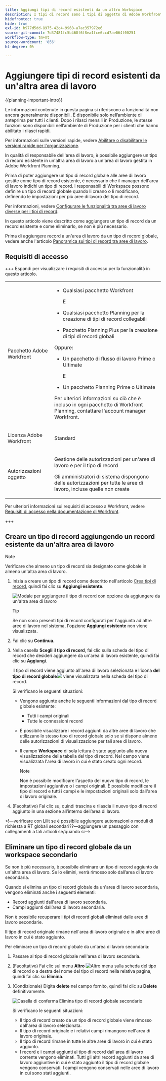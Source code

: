 ```yaml
---
title: Aggiungi tipi di record esistenti da un altro Workspace
description: I tipi di record sono i tipi di oggetto di Adobe Workfront Planning. In Workfront Planning è possibile aggiungere un tipo di record esistente creato in un'altra area di lavoro.
hidefromtoc: true
hide: true
exl-id: b977d5dd-8975-42c4-9968-a7ac357972e6
source-git-commit: 7d37481fc5b468f6f8ea1fce6ccd7ae064f00251
workflow-type: tm+mt
source-wordcount: '856'
ht-degree: 0%

---
```


<!-- add these to the metadata, when making this public: 

feature: Workfront Planning
role: User, Admin
author: Alina
recommendations: noDisplay, noCatalog
-->

# Aggiungere tipi di record esistenti da un&#39;altra area di lavoro

{{planning-important-intro}}

<span class="preview">Le informazioni contenute in questa pagina si riferiscono a funzionalità non ancora generalmente disponibili. È disponibile solo nell’ambiente di anteprima per tutti i clienti. Dopo i rilasci mensili in Produzione, le stesse funzioni sono disponibili nell’ambiente di Produzione per i clienti che hanno abilitato i rilasci rapidi. </span>

<span class="preview">Per informazioni sulle versioni rapide, vedere [Abilitare o disabilitare le versioni rapide per l&#39;organizzazione](/help/quicksilver/administration-and-setup/set-up-workfront/configure-system-defaults/enable-fast-release-process.md). </span>

In qualità di responsabile dell&#39;area di lavoro, è possibile aggiungere un tipo di record esistente in un&#39;altra area di lavoro a un&#39;area di lavoro gestita in Adobe Workfront Planning.

Prima di poter aggiungere un tipo di record globale alle aree di lavoro gestite come tipo di record esistente, è necessario che il manager dell&#39;area di lavoro indichi un tipo di record. I responsabili di Workspace possono definire un tipo di record globale quando li creano o li modificano, definendo le impostazioni per più aree di lavoro del tipo di record.

Per informazioni, vedere [Configurare le funzionalità tra aree di lavoro diverse per i tipi di record](/help/quicksilver/planning/architecture/configure-record-type-cross-workspace-capabilities.md).

In questo articolo viene descritto come aggiungere un tipo di record da un record esistente e come eliminarlo, se non è più necessario.

Prima di aggiungere record a un&#39;area di lavoro da un tipo di record globale, vedere anche l&#39;articolo [Panoramica sui tipi di record tra aree di lavoro](/help/quicksilver/planning/architecture/cross-workspace-record-types-overview.md).


## Requisiti di accesso

+++ Espandi per visualizzare i requisiti di accesso per la funzionalità in questo articolo.

<table style="table-layout:auto"> 
<col> 
</col> 
<col> 
</col> 
<tbody> 
    <tr> 
<tr>

</tr>   
<tr> 
   <td role="rowheader"><p>Pacchetto Adobe Workfront</p></td> 
   <td> 
<ul><li><p>Qualsiasi pacchetto Workfront</p></li>
<p>E</p>
<li><p>Qualsiasi pacchetto Planning per la creazione di tipi di record collegabili</p></li>
<li><p>Pacchetto Planning Plus per la creazione di tipi di record globali</p></li>
</ul>
Oppure:
<ul><li><p>Un pacchetto di flusso di lavoro Prime o Ultimate</p> </li>
E
<li><p>Un pacchetto Planning Prime o Ultimate</p></li></ul>
<p>Per ulteriori informazioni su ciò che è incluso in ogni pacchetto di Workfront Planning, contattare l'account manager Workfront. </p> 
   </td>

<tr> 
   <td role="rowheader"><p>Licenza Adobe Workfront</p></td> 
   <td><p>Standard</p>
   </td> 
  </tr> 
  <tr> 
   <td role="rowheader"><p>Autorizzazioni oggetto</p></td> 
   <td>   <p>Gestione delle autorizzazioni per un'area di lavoro e per il tipo di record</a> </p>  
   <p>Gli amministratori di sistema dispongono delle autorizzazioni per tutte le aree di lavoro, incluse quelle non create</p>  </td> 
  </tr>  
</tbody> 
</table>

Per ulteriori informazioni sui requisiti di accesso a Workfront, vedere [Requisiti di accesso nella documentazione di Workfront](/help/quicksilver/administration-and-setup/add-users/access-levels-and-object-permissions/access-level-requirements-in-documentation.md).

+++   

## Creare un tipo di record aggiungendo un record esistente da un&#39;altra area di lavoro

>[!NOTE]
>
>Verificare che almeno un tipo di record sia designato come globale in almeno un&#39;altra area di lavoro.

1. Inizia a creare un tipo di record come descritto nell&#39;articolo [Crea tipi di record](/help/quicksilver/planning/architecture/create-record-types.md), quindi fai clic su **Aggiungi esistente**. <!--check this - the option might have been renamed in the UI-->

   ![Modale per aggiungere il tipo di record con opzione da aggiungere da un&#39;altra area di lavoro](assets/add-record-type-from-existing-workspace-option-when-creating-records.png)

   >[!TIP]
   >
   >Se non sono presenti tipi di record configurati per l&#39;aggiunta ad altre aree di lavoro nel sistema, l&#39;opzione **Aggiungi esistente** non viene visualizzata.

1. Fai clic su **Continua**.
1. Nella casella **Scegli il tipo di record**, fai clic sulla scheda del tipo di record che desideri aggiungere da un&#39;area di lavoro esistente, quindi fai clic su **Aggiungi**.

   Il tipo di record viene aggiunto all&#39;area di lavoro selezionata e l&#39;icona **del tipo di record globale**![](assets/global-icon.png) viene visualizzata nella scheda del tipo di record.

   Si verificano le seguenti situazioni:

   * Vengono aggiunte anche le seguenti informazioni dal tipo di record globale esistente:

      * Tutti i campi originali
      * Tutte le connessioni record
   * È possibile visualizzare i record aggiunti da altre aree di lavoro che utilizzano lo stesso tipo di record globale solo se si dispone almeno delle autorizzazioni di visualizzazione per tali aree di lavoro.
   * Il campo **Workspace** di sola lettura è stato aggiunto alla nuova visualizzazione della tabella del tipo di record. Nel campo viene visualizzata l&#39;area di lavoro in cui è stato creato ogni record.

     >[!NOTE]
     >
     >Non è possibile modificare l&#39;aspetto del nuovo tipo di record, le impostazioni aggiuntive o i campi originali. È possibile modificare il tipo di record e tutti i campi e le impostazioni originali solo dall&#39;area di lavoro originale.

1. (Facoltativo) Fai clic su, quindi trascina e rilascia il nuovo tipo di record aggiunto in una sezione all’interno dell’area di lavoro.

<!--This will be released later with another epic: 
1. In the table view, click the **+** icon in the upper-right corner to add new fields. For information, see [Create fields](/help/quicksilver/planning/fields/create-fields.md).
1. (Optional) Click the **More** menu ![More menu](assets/more-menu.png) in the new record type's card, or to the right of the record type's name on its page, then click **Share** to share it with other users in the same workspace, or adjust their permissions to the record type.
-->

&lt;!—verificare con Lilit se è possibile aggiungere automazioni o moduli di richiesta a RT globali secondari??—aggiungere un passaggio con collegamenti a tali articoli se/quando sì—>

## Eliminare un tipo di record globale da un workspace secondario

Se non è più necessario, è possibile eliminare un tipo di record aggiunto da un&#39;altra area di lavoro. Se lo elimini, verrà rimosso solo dall’area di lavoro secondaria.

Quando si elimina un tipo di record globale da un&#39;area di lavoro secondaria, vengono eliminati anche i seguenti elementi:

* Record aggiunti dall&#39;area di lavoro secondaria.
* Campi aggiunti dall’area di lavoro secondaria.

Non è possibile recuperare i tipi di record globali eliminati dalle aree di lavoro secondarie.

Il tipo di record originale rimane nell&#39;area di lavoro originale e in altre aree di lavoro in cui è stato aggiunto.

Per eliminare un tipo di record globale da un&#39;area di lavoro secondaria:

1. Passare al tipo di record globale nell&#39;area di lavoro secondaria.

1. (Facoltativo) Fai clic sul menu **Altro** ![Altro menu](assets/more-menu.png) sulla scheda del tipo di record o a destra del nome del tipo di record nella relativa pagina, quindi fai clic su **Elimina**.
1. (Condizionale) Digita **delete** nel campo fornito, quindi fai clic su **Delete** definitivamente.

   ![Casella di conferma Elimina tipo di record globale secondario](assets/delete-secondary-global-record-type.png)

   Si verificano le seguenti situazioni:

   * Il tipo di record creato da un tipo di record globale viene rimosso dall&#39;area di lavoro selezionata.
   * Il tipo di record originale e i relativi campi rimangono nell&#39;area di lavoro originale.
   * Il tipo di record rimane in tutte le altre aree di lavoro in cui è stato aggiunto.
   * I record e i campi aggiunti al tipo di record dall&#39;area di lavoro corrente vengono eliminati. Tutti gli altri record aggiunti da aree di lavoro aggiuntive in cui è stato aggiunto il tipo di record globale vengono conservati. I campi vengono conservati nelle aree di lavoro in cui sono stati aggiunti.





